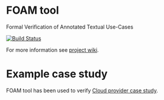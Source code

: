 FOAM tool
=========

Formal Verification of Annotated Textual Use-Cases

[![Build Status](http://india.ms.mff.cuni.cz/hudson/buildStatus/icon?job=foam-tool)](http://india.ms.mff.cuni.cz/hudson/view/foam-tool/job/foam-tool/)

For more information see [project wiki](https://github.com/d3sreq/foam-tool/wiki).

Example case study
==================

FOAM tool has been used to verify [Cloud provider case study](https://github.com/d3sreq/spec-db/tree/master/Cloud%20Provider%20Example/original).
